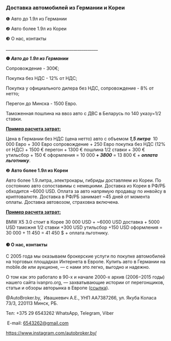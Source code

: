 <h3 id="доставка-автомобилей-из-германии" dir="auto" tabindex="-1">Доставка автомобилей из Германии и Кореи</h3>
<p>❶ Авто до 1.9л из Германии</p>
<p>❷ Авто более 1.9л из Кореи</p>
<p>❸ О нас, контакты&zwnj;</p>

<p>_____________________________________________</p>
<p><strong>❶&zwnj; </strong><strong><em>Авто до 1.9л из Германии</em></strong></p>
<p>Сопровождение - 300&euro;;</p>
<p>Покупка без НДС - 12% от НДС;</p>
<p>Покупка у официального дилера без НДС, сопровождение - 8% от нетто;<p>
<p>Перегон до Минска - 1500 Евро.</p>
<p>Таможенная пошлина на ввоз авто с ДВС в Беларусь по 140 указу=1/2 ставки.</p>
<p><strong><u>Пример расчета затрат:</u></strong></p>
<p>Цена в Германии без НДС (цена нетто) авто с объемом <strong><em>1,5 литра</em></strong> &nbsp;10 000 Евро + 300 Евро сопровождение + 250 Евро покупка без НДС (12% от НДС) + 1500 &euro; перегон + 1300 &euro; пошлина 1/2 ставки + 300 &euro; утильсбoр + 150 &euro; оформления = 10 000 <strong>+ <em>3800</em></strong> = 13 800 &euro; + <em><strong>оплата льготнику</strong></em>.</p>
<p>❷ <strong>Авто более 1.9л из Кореи</strong></p>
<p>&zwnj;Авто более 1.9.литра,.электрокары, гибриды доставляем из Кореи. По состоянию авто сопоставимы с немецкими. Доставка из Кореи в РФ/РБ обходится ~6000 USD. Оплата за авто напрямую продавцу по инвойсу в криптовалюте. Доставка в РФ/РБ занимает ~45 дней от момента оплаты. Доставка автовозом, страховка включена.</p>
<p><span style="text-decoration: underline;"><strong>Пример расчета затрат:</strong></span></p>
<p>&zwnj;BMW X5 3.0 стоит в Корее 30 000 USD + ~6000 USD доставка + 5000 USD таможня 1/2 ставки +300 USD утильсбор +150 USD оформления = 30 000 + 11 450 = 41 450 $ + оплата льготнику.</p>
<h4><strong>❸ О нас, контакты&zwnj;</strong></h4>
<p>С 2005 года мы оказываем брокерские услуги по покупке автомобилей на торговых площадках Интернета в Европе. Купить авто в Германии на mobile.de или аукционе, &mdash; с нами это легко, выгодно и надежно. &zwnj;&zwnj;</p>
<p>&zwnj;О том как это работало в 90-х и начале 2000-х архив (2006&minus;2015 годы) нашего сайта ivanpro.org, &mdash; захватывающие истории от перегонщиков, статьи и обзоры авторынка в Европе (<a href="http://web.archive.org/web/20120326140401/http:/www.ivanpro.org/">ссылка</a>). </p>
<p>@AutoBroker.by,&nbsp; Ивашкевич А.Е., УНП AA7387266, ул. Якуба Коласа 73/3, 220113 Минск, РБ.</p>
<p>Тел: +375 29 6543262&nbsp;WhatsApp, Telegram, Viber</p>
<p>&nbsp;E-mail: <a href="mailto:6543262@gmail.com">6543262@gmail.com</a></p>
<p><a href="https://www.instagram.com/autobroker.by/">https://www.instagram.com/autobroker.by/</a> &nbsp;</p>
<p>&nbsp;</p>

